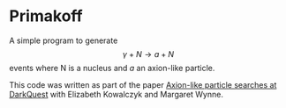 # Primakoff
A simple program to generate $$\gamma + N \to a + N$$ events where 
N is a nucleus and $a$ an axion-like particle.

This code was written as part of the paper [Axion-like particle searches at DarkQuest](https://inspirehep.net/literature/1993934) with 
Elizabeth Kowalczyk and Margaret Wynne. 
